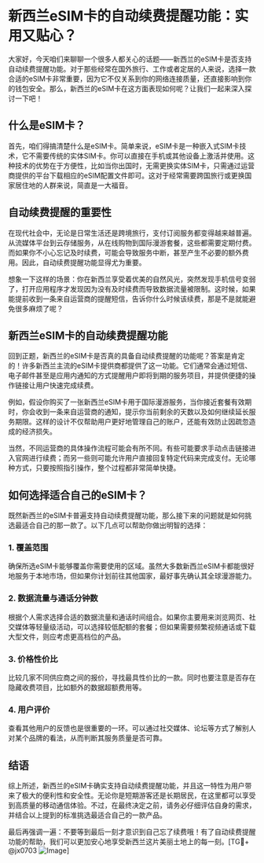 # 新西兰eSIM卡的自动续费提醒功能：实用又贴心？

大家好，今天咱们来聊聊一个很多人都关心的话题——新西兰的eSIM卡是否支持自动续费提醒功能。对于那些经常在国外旅行、工作或者定居的人来说，选择一款合适的eSIM卡非常重要，因为它不仅关系到你的网络连接质量，还直接影响到你的钱包安全。那么，新西兰的eSIM卡在这方面表现如何呢？让我们一起来深入探讨一下吧！

## 什么是eSIM卡？

首先，咱们得搞清楚什么是eSIM卡。简单来说，eSIM卡是一种嵌入式SIM卡技术，它不需要传统的实体SIM卡。你可以直接在手机或其他设备上激活并使用。这种技术的优势在于方便性，比如当你出国时，无需更换实体SIM卡，只需通过运营商提供的平台下载相应的eSIM配置文件即可。这对于经常需要跨国旅行或更换国家居住地的人群来说，简直是一大福音。

## 自动续费提醒的重要性

在现代社会中，无论是日常生活还是跨境旅行，支付订阅服务都变得越来越普遍。从流媒体平台到云存储服务，从在线购物到国际漫游套餐，这些都需要定期付费。而如果你不小心忘记及时续费，可能会导致服务中断，甚至产生不必要的额外费用。因此，自动续费提醒功能显得尤为重要。

想象一下这样的场景：你在新西兰享受着优美的自然风光，突然发现手机信号变弱了，打开应用程序才发现因为没有及时续费而导致数据流量被限制。这时候，如果能提前收到一条来自运营商的提醒短信，告诉你什么时候该续费，那是不是就能避免很多麻烦了呢？

## 新西兰eSIM卡的自动续费提醒功能

回到正题，新西兰的eSIM卡是否真的具备自动续费提醒的功能呢？答案是肯定的！许多新西兰主流的eSIM卡提供商都提供了这一功能。它们通常会通过短信、电子邮件甚至是应用内通知的方式提醒用户即将到期的服务项目，并提供便捷的操作链接让用户快速完成续费。

例如，假设你购买了一张新西兰eSIM卡用于国际漫游服务，当你接近套餐有效期时，你会收到一条来自运营商的通知，提示你当前剩余的天数以及如何继续延长服务期限。这样的设计不仅帮助用户更好地管理自己的账户，还能有效防止因疏忽造成的经济损失。

当然，不同运营商的具体操作流程可能会有所不同。有些可能要求手动点击链接进入官网进行续费；而另一些则可能允许用户直接回复特定代码来完成支付。无论哪种方式，只要按照指引操作，整个过程都非常简单快捷。

## 如何选择适合自己的eSIM卡？

既然新西兰的eSIM卡普遍支持自动续费提醒功能，那么接下来的问题就是如何挑选最适合自己的那一款了。以下几点可以帮助你做出明智的选择：

### 1. 覆盖范围
确保所选eSIM卡能够覆盖你需要使用的区域。虽然大多数新西兰eSIM卡都能很好地服务于本地市场，但如果你计划前往其他国家，最好事先确认其全球漫游能力。

### 2. 数据流量与通话分钟数
根据个人需求选择合适的数据流量和通话时间组合。如果你主要用来浏览网页、社交媒体等轻量级活动，可以选择较低配额的套餐；但如果需要频繁视频通话或下载大型文件，则应考虑更高档位的产品。

### 3. 价格性价比
比较几家不同供应商之间的报价，寻找最具性价比的一款。同时也要注意是否存在隐藏收费项目，比如额外的数据超额费用等。

### 4. 用户评价
查看其他用户的反馈也是很重要的一环。可以通过社交媒体、论坛等方式了解别人对某个品牌的看法，从而判断其服务质量是否可靠。

## 结语

综上所述，新西兰的eSIM卡确实支持自动续费提醒功能，并且这一特性为用户带来了极大的便利性和安全性。无论你是短期游客还是长期居民，在这里都可以享受到高质量的移动通信体验。不过，在最终决定之前，请务必仔细评估自身的需求，并结合以上提到的标准挑选最适合自己的一款产品。

最后再强调一遍：不要等到最后一刻才意识到自己忘了续费哦！有了自动续费提醒功能的帮助，我们可以更加安心地享受新西兰这片美丽土地上的每一刻。[TG💪+ @jx0703 ![Image](https://github.com/user-attachments/assets/dbca1d08-cadb-493c-b0ec-ad6f7a83f270)]